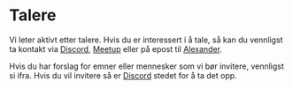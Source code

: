 # Talere

Vi leter aktivt etter talere. Hvis du er interessert i å tale, så kan du vennligst ta kontakt via  [Discord][d], [Meetup][m] eller på epost til [Alexander][a].

Hvis du har forslag for emner eller mennesker som vi bør invitere, vennligst si ifra. Hvis du vil invitere så er [Discord][d] stedet for å ta det opp.

[d]: https://discord.gg/rE3pcSw
[m]: https://www.meetup.com/de-DE/JAMstack-Oslo/
[a]: mailto:alexander@alemayhu.com?subject=JAMstack-Oslo
